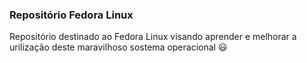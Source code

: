 ### Repositório Fedora Linux

Repositório destinado ao Fedora Linux visando aprender e melhorar a urilização deste maravilhoso sostema operacional 😃
